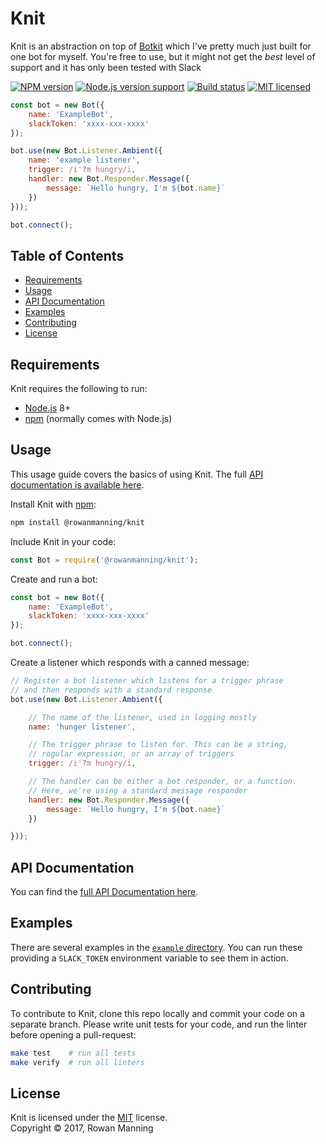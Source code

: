 
# Knit

Knit is an abstraction on top of [Botkit] which I've pretty much just built for one bot for myself. You're free to use, but it might not get the _best_ level of support and it has only been tested with Slack

[![NPM version][shield-npm]][info-npm]
[![Node.js version support][shield-node]][info-node]
[![Build status][shield-build]][info-build]
[![MIT licensed][shield-license]][info-license]

```js
const bot = new Bot({
	name: 'ExampleBot',
	slackToken: 'xxxx-xxx-xxxx'
});

bot.use(new Bot.Listener.Ambient({
	name: 'example listener',
	trigger: /i'?m hungry/i,
	handler: new Bot.Responder.Message({
		message: `Hello hungry, I'm ${bot.name}`
	})
}));

bot.connect();
```


## Table of Contents

  * [Requirements](#requirements)
  * [Usage](#usage)
  * [API Documentation](#api-documentation)
  * [Examples](#examples)
  * [Contributing](#contributing)
  * [License](#license)


## Requirements

Knit requires the following to run:

  * [Node.js] 8+
  * [npm] (normally comes with Node.js)


## Usage

This usage guide covers the basics of using Knit. The full [API documentation is available here][api-docs].

Install Knit with [npm]:

```sh
npm install @rowanmanning/knit
```

Include Knit in your code:

```js
const Bot = require('@rowanmanning/knit');
```

Create and run a bot:

```js
const bot = new Bot({
	name: 'ExampleBot',
	slackToken: 'xxxx-xxx-xxxx'
});

bot.connect();
```

Create a listener which responds with a canned message:

```js
// Register a bot listener which listens for a trigger phrase
// and then responds with a standard response
bot.use(new Bot.Listener.Ambient({

	// The name of the listener, used in logging mostly
	name: 'hunger listener',

	// The trigger phrase to listen for. This can be a string,
	// regular expression, or an array of triggers
	trigger: /i'?m hungry/i,

	// The handler can be either a bot responder, or a function.
	// Here, we're using a standard message responder
	handler: new Bot.Responder.Message({
		message: `Hello hungry, I'm ${bot.name}`
	})

}));
```


## API Documentation

You can find the [full API Documentation here][api-docs].


## Examples

There are several examples in the [`example` directory](https://github.com/rowanmanning/knit/tree/master/example). You can run these providing a `SLACK_TOKEN` environment variable to see them in action.


## Contributing

To contribute to Knit, clone this repo locally and commit your code on a separate branch. Please write unit tests for your code, and run the linter before opening a pull-request:

```sh
make test    # run all tests
make verify  # run all linters
```


## License

Knit is licensed under the [MIT] license.<br/>
Copyright &copy; 2017, Rowan Manning



[api-docs]: https://rowanmanning.github.io/knit/
[botkit]: https://botkit.ai/
[mit]: LICENSE
[node.js]: https://nodejs.org/
[npm]: https://www.npmjs.com/

[info-license]: LICENSE
[info-node]: package.json
[info-npm]: https://www.npmjs.com/package/@rowanmanning/knit
[info-build]: https://travis-ci.org/rowanmanning/knit
[shield-license]: https://img.shields.io/badge/license-MIT-blue.svg
[shield-node]: https://img.shields.io/badge/node.js%20support-8-brightgreen.svg
[shield-npm]: https://img.shields.io/npm/v/@rowanmanning/knit.svg
[shield-build]: https://img.shields.io/travis/rowanmanning/knit/master.svg
